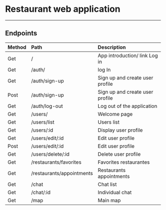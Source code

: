 # Restaurant web application

<hr>

## Endpoints

| Method        | Path       | Description |
|:-------------| :----------|:------------|
| Get           | /         | App introduction/ link Log in |
| Get           |   /auth/ | log In|
| Get          |    /auth/sign-up | Sign up and create user profile            |
| Post          |    /auth/sign-up | Sign up and create user profile            |
| Get          |    /auth/log-out | Log out of the application            |
| Get          |    /users/ | Welcome page            |
| Get          |    /users/list | Users list            |
| Get          |    /users/:id | Display user profile            |
| Get          |    /users/edit/:id | Edit user profile            |
| Post          |    /users/edit/:id | Edit user profile            |
| Get          |    /users/delete/:id | Delete user profile            |
| Get          |    /restaurants/favorites | Favorites restaurantes            |
| Get          |    /restaurants/appointments | Restaurants appointments            |
| Get          |    /chat | Chat list            |
| Get          |    /chat/:id | Individual chat            |
| Get          |    /map | Main map            |

